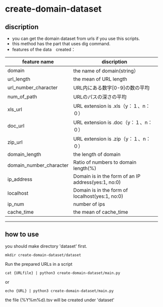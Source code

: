 # create-domain-dataset

## discription
- you can get the domain dataset from urls if you use this scripts.
- this method has the part that uses dig command.
- features of the data　created：

| feature name | discription |
|---|---|
|domain| the name of domain(string） |
|url_length| the mean of URL length|
|url_number_character| URL内にある数字[0-9]の数の平均|
|num_of_path| URLのパスの深さの平均|
|xls_url|URL extension is .xls（y：１、n：０）|
|doc_url|URL extension is .doc（y：１、n：０）|
|zip_url|URL extension is .zip（y：１、n：０）|
|domain_length|the length of domain|
|domain_number_character|Ratio of numbers to domain length(%)|
|ip_address|Domain is in the form of an IP address(yes:1, no:0)|
|localhost|Domain is in the form of localhost(yes:1, no:0)|
|ip_num| number of ips|
|cache_time| the mean of cache_time |

---

## how to use

you should make directory 'dataset' first.
```
mkdir create-domain-dataset/dataset
```

Run the prepared URLs in a script

```
cat {URLfile} | python3 create-domain-dataset/main.py
```

or

```
echo {URL} | python3 create-domain-dataset/main.py
```

the file {%Y%m%d}.tsv will be created under 'dataset'
